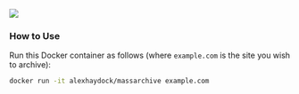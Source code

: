 [![](https://images.microbadger.com/badges/image/alexhaydock/massarchive.svg)](https://microbadger.com/images/alexhaydock/massarchive "Get your own image badge on microbadger.com")

### How to Use
Run this Docker container as follows (where `example.com` is the site you wish to archive):
```sh
docker run -it alexhaydock/massarchive example.com
```
